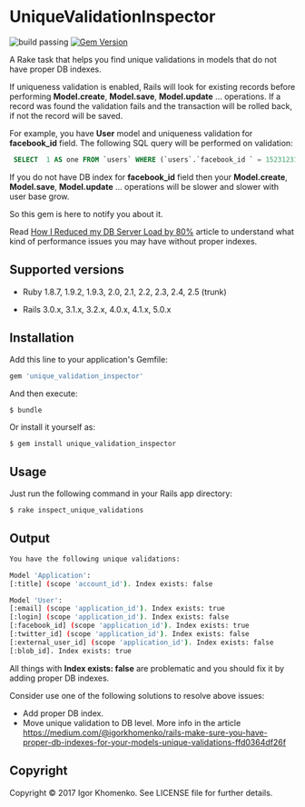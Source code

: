 # UniqueValidationInspector

![build passing](https://travis-ci.org/soulfly/unique_validation_inspector.svg?branch=master)
[![Gem Version](https://badge.fury.io/rb/unique_validation_inspector.svg)](https://badge.fury.io/rb/unique_validation_inspector)

A Rake task that helps you find unique validations in models that do not have proper DB indexes.

If uniqueness validation is enabled, Rails will look for existing records before performing **Model.create**, **Model.save**, **Model.update** ... operations. If a record was found the validation fails and the transaction will be rolled back, if not the record will be saved.

For example, you have **User** model and uniqueness validation for **facebook_id** field. The following SQL query will be performed on validation:

```sql
 SELECT  1 AS one FROM `users` WHERE (`users`.`facebook_id ` = 1523123128921623) LIMIT 1
```
If you do not have DB index for **facebook_id** field then your **Model.create**, **Model.save**, **Model.update** ... operations will be slower and slower with user base grow. 

So this gem is here to notify you about it.

Read [How I Reduced my DB Server Load by 80%](https://schneems.com/2017/07/18/how-i-reduced-my-db-server-load-by-80/) article to understand what kind of performance issues you may have without proper indexes.

## Supported versions
* Ruby 1.8.7, 1.9.2, 1.9.3, 2.0, 2.1, 2.2, 2.3, 2.4, 2.5 (trunk)

* Rails 3.0.x, 3.1.x, 3.2.x, 4.0.x, 4.1.x, 5.0.x

## Installation

Add this line to your application's Gemfile:

```ruby
gem 'unique_validation_inspector'
```

And then execute:

    $ bundle

Or install it yourself as:

    $ gem install unique_validation_inspector

## Usage

Just run the following command in your Rails app directory:

    $ rake inspect_unique_validations

## Output

```bash
You have the following unique validations:

Model 'Application':
[:title] (scope 'account_id'). Index exists: false

Model 'User':
[:email] (scope 'application_id'). Index exists: true
[:login] (scope 'application_id'). Index exists: false
[:facebook_id] (scope 'application_id'). Index exists: true
[:twitter_id] (scope 'application_id'). Index exists: false
[:external_user_id] (scope 'application_id'). Index exists: false
[:blob_id]. Index exists: true
```
All things with **Index exists: false** are problematic and you should fix it by adding proper DB indexes.

Consider use one of the following solutions to resolve above issues:
* Add proper DB index.
* Move unique validation to DB level.
More info in the article https://medium.com/@igorkhomenko/rails-make-sure-you-have-proper-db-indexes-for-your-models-unique-validations-ffd0364df26f

## Copyright

Copyright © 2017 Igor Khomenko. See LICENSE file for further details.

